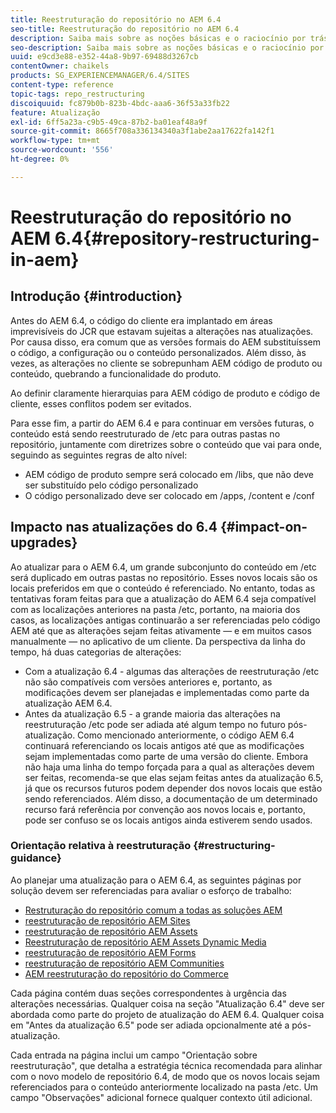 ```yaml
---
title: Reestruturação do repositório no AEM 6.4
seo-title: Reestruturação do repositório no AEM 6.4
description: Saiba mais sobre as noções básicas e o raciocínio por trás da reestruturação do repositório no AEM 6.4
seo-description: Saiba mais sobre as noções básicas e o raciocínio por trás da reestruturação do repositório no AEM 6.4
uuid: e9cd3e88-e352-44a8-9b97-69488d3267cb
contentOwner: chaikels
products: SG_EXPERIENCEMANAGER/6.4/SITES
content-type: reference
topic-tags: repo_restructuring
discoiquuid: fc879b0b-823b-4bdc-aaa6-36f53a33fb22
feature: Atualização
exl-id: 6ff5a23a-c9b5-49ca-87b2-ba01eaf48a9f
source-git-commit: 8665f708a336134340a3f1abe2aa17622fa142f1
workflow-type: tm+mt
source-wordcount: '556'
ht-degree: 0%

---
```


# Reestruturação do repositório no AEM 6.4{#repository-restructuring-in-aem}

## Introdução {#introduction}

Antes do AEM 6.4, o código do cliente era implantado em áreas imprevisíveis do JCR que estavam sujeitas a alterações nas atualizações. Por causa disso, era comum que as versões formais do AEM substituíssem o código, a configuração ou o conteúdo personalizados. Além disso, às vezes, as alterações no cliente se sobrepunham AEM código de produto ou conteúdo, quebrando a funcionalidade do produto.

Ao definir claramente hierarquias para AEM código de produto e código de cliente, esses conflitos podem ser evitados.

Para esse fim, a partir do AEM 6.4 e para continuar em versões futuras, o conteúdo está sendo reestruturado de /etc para outras pastas no repositório, juntamente com diretrizes sobre o conteúdo que vai para onde, seguindo as seguintes regras de alto nível:

* AEM código de produto sempre será colocado em /libs, que não deve ser substituído pelo código personalizado
* O código personalizado deve ser colocado em /apps, /content e /conf

## Impacto nas atualizações do 6.4 {#impact-on-upgrades}

Ao atualizar para o AEM 6.4, um grande subconjunto do conteúdo em /etc será duplicado em outras pastas no repositório. Esses novos locais são os locais preferidos em que o conteúdo é referenciado. No entanto, todas as tentativas foram feitas para que a atualização do AEM 6.4 seja compatível com as localizações anteriores na pasta /etc, portanto, na maioria dos casos, as localizações antigas continuarão a ser referenciadas pelo código AEM até que as alterações sejam feitas ativamente — e em muitos casos manualmente — no aplicativo de um cliente. Da perspectiva da linha do tempo, há duas categorias de alterações:

* Com a atualização 6.4 - algumas das alterações de reestruturação /etc não são compatíveis com versões anteriores e, portanto, as modificações devem ser planejadas e implementadas como parte da atualização AEM 6.4.
* Antes da atualização 6.5 - a grande maioria das alterações na reestruturação /etc pode ser adiada até algum tempo no futuro pós-atualização. Como mencionado anteriormente, o código AEM 6.4 continuará referenciando os locais antigos até que as modificações sejam implementadas como parte de uma versão do cliente. Embora não haja uma linha do tempo forçada para a qual as alterações devem ser feitas, recomenda-se que elas sejam feitas antes da atualização 6.5, já que os recursos futuros podem depender dos novos locais que estão sendo referenciados. Além disso, a documentação de um determinado recurso fará referência por convenção aos novos locais e, portanto, pode ser confuso se os locais antigos ainda estiverem sendo usados.

### Orientação relativa à reestruturação {#restructuring-guidance}

Ao planejar uma atualização para o AEM 6.4, as seguintes páginas por solução devem ser referenciadas para avaliar o esforço de trabalho:

* [Restruturação do repositório comum a todas as soluções AEM](/help/sites-deploying/all-repository-restructuring-in-aem-6-4.md)
* [reestruturação de repositório AEM Sites](/help/sites-deploying/sites-repository-restructuring-in-aem-6-4.md)
* [reestruturação de repositório AEM Assets](https://experienceleague.adobe.com/docs/experience-manager-64/deploying/restructuring/repository-restructuring.html?lang=en)
* [Reestruturação de repositório AEM Assets Dynamic Media](/help/sites-deploying/dynamicmedia-repository-restructuring-in-aem-6-4.md)
* [reestruturação de repositório AEM Forms](/help/sites-deploying/forms-repository-restructuring-in-aem-6-4.md)
* [reestruturação de repositório AEM Communities](/help/sites-deploying/communities-repository-restructuring-in-aem-6-4.md)
* [AEM reestruturação do repositório do Commerce](/help/sites-deploying/ecommerce-repository-restructuring-in-aem-6-4.md)

Cada página contém duas seções correspondentes à urgência das alterações necessárias. Qualquer coisa na seção &quot;Atualização 6.4&quot; deve ser abordada como parte do projeto de atualização do AEM 6.4. Qualquer coisa em &quot;Antes da atualização 6.5&quot; pode ser adiada opcionalmente até a pós-atualização.

Cada entrada na página inclui um campo &quot;Orientação sobre reestruturação&quot;, que detalha a estratégia técnica recomendada para alinhar com o novo modelo de repositório 6.4, de modo que os novos locais sejam referenciados para o conteúdo anteriormente localizado na pasta /etc. Um campo &quot;Observações&quot; adicional fornece qualquer contexto útil adicional.
